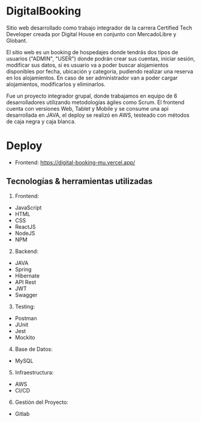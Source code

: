 # DigitalBooking
Sitio web desarrollado como trabajo integrador de la carrera Certified Tech Developer creada por Digital House en conjunto con MercadoLibre y Globant.

El sitio web es un booking de hospedajes donde tendrás dos tipos de usuarios ("ADMIN", "USER") donde podrán crear sus cuentas, iniciar sesión, modificar sus datos, si es usuario va a poder buscar alojamientos disponibles por fecha, ubicación y categoria, pudiendo realizar una reserva en los alojamientos. En caso de ser administrador van a poder cargar alojamientos, modificarlos y eliminarlos.

Fue un proyecto integrador grupal, donde trabajamos en equipo de 6 desarrolladores utilizando metodologías ágiles como Scrum. El frontend cuenta con versiones Web, Tablet y Mobile y se consume una api desarrollada en JAVA, el deploy se realizó en AWS, testeado con métodos de caja negra y caja blanca.

# Deploy
- Frontend: https://digital-booking-mu.vercel.app/

## Tecnologías & herramientas utilizadas 
1. Frontend:
- JavaScript 
- HTML 
- CSS 
- ReactJS 
- NodeJS 
- NPM

2. Backend:
- JAVA 
- Spring 
- Hibernate 
- API Rest 
- JWT
- Swagger

3. Testing:
- Postman 
- JUnit 
- Jest 
- Mockito

4. Base de Datos:
- MySQL

5. Infraestructura: 
- AWS 
- CI/CD

6. Gestión del Proyecto:
- Gitlab
